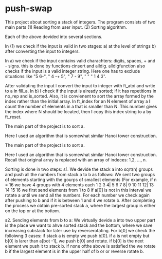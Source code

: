 # push-swap

This project about sorting a stack of integers. The program consists of two main parts 
(1) Reading from user input.
(2) Sorting algorithm. 

Each of the above devided into several sections.

In (1) we check if the input is valid in two stages: 
  a) at the level of strings 
  b) after converting the input to integers. 
  
In  a) we check if the input contains valid charachters: digits, spaces, + and - signs.
this is done by functions cinsert and alldig. alldigfunction also checks if the input is a valid integer string.
Here one has to exclude situations like "5 6-", " 4 -+ 5", " 7 - 9", " " " 1 4 3".

After validating the input I convert the input to integer with ft_atoi and wrtie to a in fill_a. 
In b) I check if the input is already sorted; if it has repetitions in no_rep and is_sorted. 
Also, it is convienent to sort the array formed by the index rather than the initial array. 
In ft_index for an N element of array a I count the number of elements in a that is smaller than N.
This number gives the index where N should be located, then I copy this index string to a by ft_reset.


The main part of the project is to sort a.

Here I used an algorithm that is somewhat similar Hanoi tower construction. 


The main part of the project is to sort a.

Here I used an algorithm that is somewhat similar Hanoi tower construction. 
Recall that original array is replaced with an array of indeces: 1,2, ..., n.

Sorting is done in two steps: 
  s1. We devide the stack a into sqrt(n) groups and push all the numbers from stack a to b as follows:
      We sent two groups of elements starting with the gourps of smallest elements 
      (For example, if n = 16 we have 4 groups with 4 elements each 1 2 3 4| 5 6 7 8| 9 10 11 12| 13 14 15 16
      we first send elements from 1 to 8 if a[0] is not in this interval we rotate a until we send all the numbers.
      For each number we check again after pushing to b  and if it is between 1 and 4 we rotate b.
      After completing the process we obtain pre-sorted stack a, where the largest group is either on the top or at the bottom.
  
  s2. Sending elements from b to a: We virtually devide a into two upper part is the place we want to ahve sorted stack and the bottom, 
  where we save increasing substack for later use by reverserotating. 
      For b[0] we check the folloiwng 3 cases:
        if stack a is empty we push b[0].
        if a is not empty but b[0] is larer than  a[bot -1], we push b[0] and rotate.
        if b[0] is the next element we push it to stack b.
        if none ofthe above is satisfied the we rotate b if the largest element is in the upper half of b or or reverse rotate b. 
       

